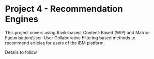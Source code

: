 # Project 4 - Recommendation Engines
This project covers using Rank-based, Content-Based (WIP) and Matrix-Factorisation/User-User Collaborative Filtering 
based methods to recommend articles for users of the IBM platform.

Details to follow